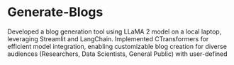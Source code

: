 # Generate-Blogs
Developed a blog generation tool using LLaMA 2 model on a local laptop, leveraging Streamlit and LangChain. Implemented CTransformers for efficient model integration, enabling customizable blog creation for diverse audiences (Researchers, Data Scientists, General Public) with user-defined
